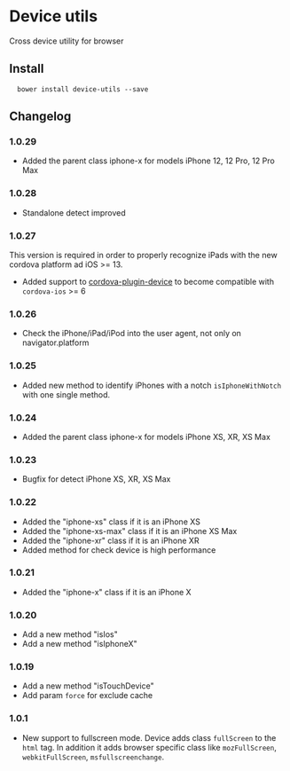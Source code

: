 Device utils
======

Cross device utility for browser

## Install

```
  bower install device-utils --save
```

## Changelog

### 1.0.29
- Added the parent class iphone-x for models iPhone 12, 12 Pro, 12 Pro Max

### 1.0.28
- Standalone detect improved

### 1.0.27

This version is required in order to properly recognize iPads with the new cordova platform ad iOS >= 13.

- Added support to [cordova-plugin-device](https://github.com/apache/cordova-plugin-device) to become compatible with `cordova-ios` >= 6

### 1.0.26

- Check the iPhone/iPad/iPod into the user agent, not only on navigator.platform

### 1.0.25

- Added new method to identify iPhones with a notch `isIphoneWithNotch` with one single method.

### 1.0.24

- Added the parent class iphone-x for models iPhone XS, XR, XS Max

### 1.0.23

- Bugfix for detect iPhone XS, XR, XS Max

### 1.0.22

- Added the "iphone-xs" class if it is an iPhone XS
- Added the "iphone-xs-max" class if it is an iPhone XS Max
- Added the "iphone-xr" class if it is an iPhone XR
- Added method for check device is high performance

### 1.0.21

- Added the "iphone-x" class if it is an iPhone X

### 1.0.20

- Add a new method "isIos"
- Add a new method "isIphoneX"

### 1.0.19

- Add a new method "isTouchDevice"
- Add param `force` for exclude cache

### 1.0.1

- New support to fullscreen mode. Device adds class `fullScreen` to the `html` tag. In addition it adds browser specific class like `mozFullScreen`, `webkitFullScreen`, `msfullscreenchange`.

